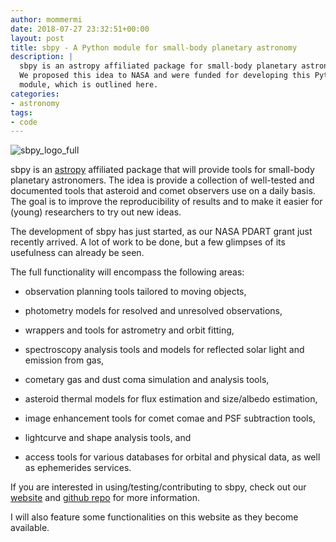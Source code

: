 ```yaml
---
author: mommermi
date: 2018-07-27 23:32:51+00:00
layout: post
title: sbpy - A Python module for small-body planetary astronomy
description: |
  sbpy is an astropy affiliated package for small-body planetary astronomers.
  We proposed this idea to NASA and were funded for developing this Python
  module, which is outlined here.
categories:
- astronomy
tags:
- code
---
```




![sbpy_logo_full](https://michaelmommert.files.wordpress.com/2018/07/sbpy_logo_full.png)

sbpy is an [astropy](http://astropy.org) affiliated package that will provide tools for small-body planetary astronomers. The idea is provide a collection of well-tested and documented tools that asteroid and comet observers use on a daily basis. The goal is to improve the reproducibility of results and to make it easier for (young) researchers to try out new ideas.

The development of sbpy has just started, as our NASA PDART grant just recently arrived. A lot of work to be done, but a few glimpses of its usefulness can already be seen.

The full functionality will encompass the following areas:



	
  * observation planning tools tailored to moving objects,

	
  * photometry models for resolved and unresolved observations,

	
  * wrappers and tools for astrometry and orbit fitting,

	
  * spectroscopy analysis tools and models for reflected solar light and emission from gas,

	
  * cometary gas and dust coma simulation and analysis tools,

	
  * asteroid thermal models for flux estimation and size/albedo estimation,

	
  * image enhancement tools for comet comae and PSF subtraction tools,

	
  * lightcurve and shape analysis tools, and

	
  * access tools for various databases for orbital and physical data, as well as ephemerides services.


If you are interested in using/testing/contributing to sbpy, check out our [website](http://sbpy.org) and [github repo](https://github.com/NASA-Planetary-Science/sbpy) for more information.

I will also feature some functionalities on this website as they become available.

